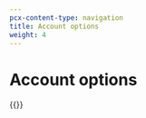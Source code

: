 ```yaml
---
pcx-content-type: navigation
title: Account options
weight: 4
---
```


# Account options

{{<directory-listing>}}